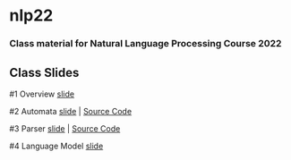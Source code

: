 # nlp22

### Class material for Natural Language Processing Course 2022

## Class Slides
#1 Overview [slide](https://info-ruc.github.io/nlp22/overview.pdf) 

#2 Automata [slide](https://info-ruc.github.io/nlp22/automata.pdf) 
| [Source Code](https://info-ruc.github.io/nlp22/auto.pl)

#3 Parser [slide](https://info-ruc.github.io/nlp22/parser.pdf) 
| [Source Code](https://info-ruc.github.io/nlp22/parser.pl)

#4 Language Model [slide](https://info-ruc.github.io/nlp22/lanmod.pdf) 


